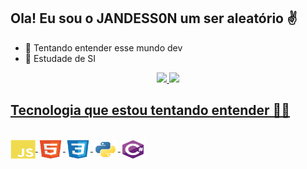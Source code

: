 ## Ola! Eu sou o JANDESS0N um ser aleatório ✌

- 👀  Tentando entender esse mundo dev
- 🌱  Estudade de SI

<div align="center">
  <a href="https://github.com/JANDESS0N-PEREIRA">
  <img height="180em" src="https://github-readme-stats.vercel.app/api?username=JANDESS0N-PEREIRA&show_icons=true&theme=dark&include_all_commits=true&count_private=true"/>  <img height="180em" src="https://github-readme-stats.vercel.app/api/top-langs/?username=JANDESS0N-PEREIRA&layout=compact&langs_count=7&theme=dark"/>
</div>
  
  ## Tecnologia que estou tentando entender 👨‍💻
 
<div style="display: inline_block"><br>
  <img align="center" alt="Rafa-Js" height="30" width="40" src="https://raw.githubusercontent.com/devicons/devicon/master/icons/javascript/javascript-plain.svg">
  <img align="center" alt="Rafa-HTML" height="30" width="40" src="https://raw.githubusercontent.com/devicons/devicon/master/icons/html5/html5-original.svg">
  <img align="center" alt="Rafa-CSS" height="30" width="40" src="https://raw.githubusercontent.com/devicons/devicon/master/icons/css3/css3-original.svg">
  <img align="center" alt="Rafa-Python" height="30" width="40" src="https://raw.githubusercontent.com/devicons/devicon/master/icons/python/python-original.svg">
  <img align="center" alt="Rafa-Csharp" height="30" width="40" src="https://raw.githubusercontent.com/devicons/devicon/master/icons/csharp/csharp-original.svg">
 
  
</div>
  
  ##

  
